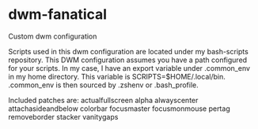 # dwm-fanatical
Custom dwm configuration

Scripts used in this dwm configuration are located under my bash-scripts repository.
This DWM configuration assumes you have a path configured for your scripts.
In my case, I have an export variable under .common_env in my home directory.
This variable is SCRIPTS=$HOME/.local/bin.
.common_env is then sourced by .zshenv or .bash_profile.

Included patches are:
actualfullscreen
alpha
alwayscenter
attachasideandbelow
colorbar
focusmaster
focusmonmouse
pertag
removeborder
stacker
vanitygaps
